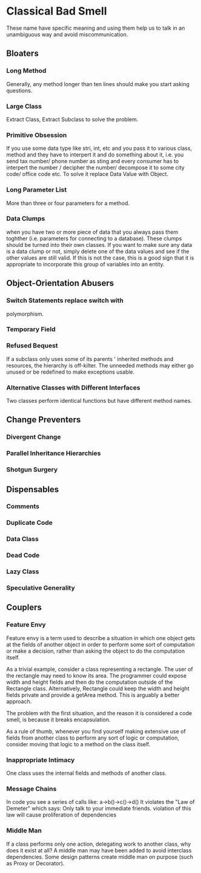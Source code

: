 # Classical Bad Smell

These name have specific meaning and using them help us to talk in an
unambiguous way and avoid miscommunication.

## Bloaters 

### Long Method
Generally, any method longer than ten lines should make you start asking
questions.

### Large Class
Extract Class, Extract Subclass to solve the problem.

### Primitive Obsession
If you use some data type like stri, int, etc and you pass it to various class,
method and they have to interpert it and do something about it, i.e. you send
tax number/ phone number as sting and every consumer has to interpert the number
/ decipher the number/ decompose it to some city code/ office code etc.
To solve it replace Data Value with Object.


### Long Parameter List
More than three or four parameters for a method.


### Data Clumps
when you have two or more piece of data that you always pass them toghther (i.e.
parameters for connecting to a database). These clumps should be turned into
their own classes. If you want to make sure any data is a data clump or not,
simply delete one of the data values and see if the other values are still
valid. If this is not the case, this is a good sign that it is appropriate to
incorporate this group of variables into an entity.


## Object-Orientation Abusers
### Switch Statements replace switch with
polymorphism.

### Temporary Field

### Refused Bequest
If a subclass only uses some of its parents ' inherited methods and resources,
 the hierarchy is off-kilter. The unneeded methods may either go unused or be
redefined to make exceptions usable.

### Alternative Classes with Different Interfaces
Two classes perform identical functions but have different method names.


## Change Preventers
### Divergent Change
### Parallel Inheritance Hierarchies
### Shotgun Surgery


## Dispensables

### Comments
### Duplicate Code
### Data Class
### Dead Code
### Lazy Class
### Speculative Generality

## Couplers  
### Feature Envy

Feature envy is a term used to describe a situation in which one object gets at
the fields of another object in order to perform some sort of computation or
make a decision, rather than asking the object to do the computation itself.

As a trivial example, consider a class representing a rectangle. The user of the
rectangle may need to know its area. The programmer could expose width and
height fields and then do the computation outside of the Rectangle class.
Alternatively, Rectangle could keep the width and height fields private and
provide a getArea method. This is arguably a better approach.

The problem with the first situation, and the reason it is considered a code
smell, is because it breaks encapsulation.

As a rule of thumb, whenever you find yourself making extensive use of fields
from another class to perform any sort of logic or computation, consider moving
that logic to a method on the class itself.

### Inappropriate Intimacy
One class uses the internal fields and methods of another class.


### Message Chains
In code you see a series of calls like: a->b()->c()->d()
It violates the "Law of Demeter" which says:
Only talk to your immediate friends.
violation of this law will cause proliferation of dependencies


### Middle Man
If a class performs only one action, delegating work to another class, why does it exist at all?
A middle man may have been added to avoid interclass dependencies.
Some design patterns create middle man on purpose (such as Proxy or Decorator).


